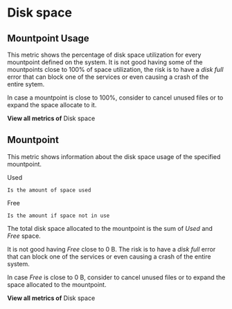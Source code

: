 # Disk space

## Mountpoint Usage

This metric shows the percentage of disk space utilization for every mountpoint
defined on the system. It is not good having some of the mountpoints close to
100% of space utilization, the risk is to have a *disk full* error that can
block one of the services or even causing a crash of the entire sytem.

In case a mountpoint is close to 100%, consider to cancel unused files or to
expand the space allocate to it.

**View all metrics of** Disk space

## Mountpoint

This metric shows information about the disk space usage of the specified
mountpoint.

Used

    Is the amount of space used

Free

    Is the amount if space not in use

The total disk space allocated to the mountpoint is the sum of *Used* and *Free*
space.

It is not good having *Free* close to 0 B. The risk is to have a *disk full*
error that can block one of the services or even causing a crash of the entire
system.

In case *Free* is close to 0 B, consider to cancel unused files or to expand the
space allocated to the mountpoint.

**View all metrics of** Disk space

<!-- -*- mode: rst -*- -->
<!-- Tips (tip) -->
<!-- Abbreviations (abbr) -->
<!-- Docker commands (docker) -->
<!-- Graphical interface elements (gui) -->
<!-- Options and parameters (opt) -->
<!-- pmm-admin commands (pmm-admin) -->
<!-- SQL commands (sql) -->
<!-- PMM Dashboards (dbd) -->
<!-- * Text labels -->
<!-- Special headings (h) -->
<!-- Status labels (status) -->

